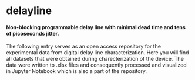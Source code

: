 # delayline
#### Non-blocking programmable delay line with minimal dead time and tens of picoseconds jitter.
The following entry serves as an open access repository for the experimental data from digital delay line characterization. Here you will find all datasets that were obtained during charecterization of the device. The data were written to .xlsx files and consequently processed and visualized in Jupyter Notebook which is also a part of the repository.    
